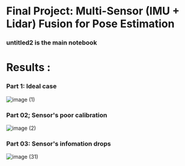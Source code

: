 
# Final Project: Multi-Sensor (IMU + Lidar) Fusion for Pose Estimation
### untitled2 is the main notebook
# Results :
  ### Part 1: Ideal case
  
![image (1)](https://user-images.githubusercontent.com/64086951/90327203-1e4b8200-df89-11ea-9a64-2a153dd6aab7.png)


 ### Part 02; Sensor's poor calibration
![image (2)](https://user-images.githubusercontent.com/64086951/90327207-2acfda80-df89-11ea-9fa0-e7209865889c.png)


### Part 03: Sensor's infomation drops 
![image (31)](https://user-images.githubusercontent.com/64086951/90327209-315e5200-df89-11ea-8798-862abe042e70.png)

